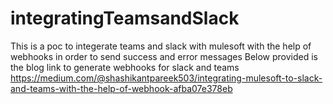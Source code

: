 # integratingTeamsandSlack
This is a poc to integerate teams and slack with mulesoft with the help of webhooks in order to send success and error messages 
Below provided is the blog link to generate webhooks for slack and teams
https://medium.com/@shashikantpareek503/integrating-mulesoft-to-slack-and-teams-with-the-help-of-webhook-afba07e378eb
